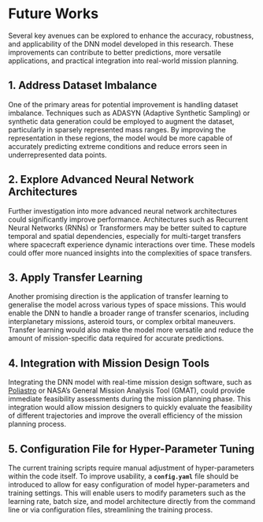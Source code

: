 # Future Works

Several key avenues can be explored to enhance the accuracy, robustness, and applicability of the DNN model developed in this research. These improvements can contribute to better predictions, more versatile applications, and practical integration into real-world mission planning.

## 1. Address Dataset Imbalance
One of the primary areas for potential improvement is handling dataset imbalance. Techniques such as ADASYN (Adaptive Synthetic Sampling) or synthetic data generation could be employed to augment the dataset, particularly in sparsely represented mass ranges. By improving the representation in these regions, the model would be more capable of accurately predicting extreme conditions and reduce errors seen in underrepresented data points.

## 2. Explore Advanced Neural Network Architectures
Further investigation into more advanced neural network architectures could significantly improve performance. Architectures such as Recurrent Neural Networks (RNNs) or Transformers may be better suited to capture temporal and spatial dependencies, especially for multi-target transfers where spacecraft experience dynamic interactions over time. These models could offer more nuanced insights into the complexities of space transfers.

## 3. Apply Transfer Learning
Another promising direction is the application of transfer learning to generalise the model across various types of space missions. This would enable the DNN to handle a broader range of transfer scenarios, including interplanetary missions, asteroid tours, or complex orbital maneuvers. Transfer learning would also make the model more versatile and reduce the amount of mission-specific data required for accurate predictions.

## 4. Integration with Mission Design Tools
Integrating the DNN model with real-time mission design software, such as [Poliastro](https://docs.poliastro.space/en/stable/) or NASA’s General Mission Analysis Tool (GMAT), could provide immediate feasibility assessments during the mission planning phase. This integration would allow mission designers to quickly evaluate the feasibility of different trajectories and improve the overall efficiency of the mission planning process.

## 5. Configuration File for Hyper-Parameter Tuning
The current training scripts require manual adjustment of hyper-parameters within the code itself. To improve usability, a **`config.yaml`** file should be introduced to allow for easy configuration of model hyper-parameters and training settings. This will enable users to modify parameters such as the learning rate, batch size, and model architecture directly from the command line or via configuration files, streamlining the training process.

